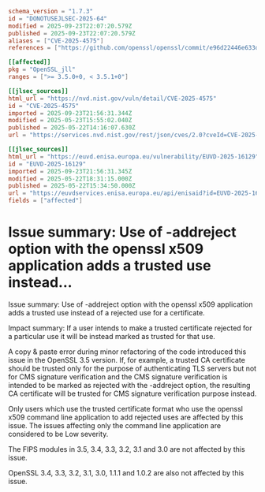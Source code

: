 ```toml
schema_version = "1.7.3"
id = "DONOTUSEJLSEC-2025-64"
modified = 2025-09-23T22:07:20.579Z
published = 2025-09-23T22:07:20.579Z
aliases = ["CVE-2025-4575"]
references = ["https://github.com/openssl/openssl/commit/e96d22446e633d117e6c9904cb15b4693e956eaa", "https://openssl-library.org/news/secadv/20250522.txt", "http://www.openwall.com/lists/oss-security/2025/05/22/1"]

[[affected]]
pkg = "OpenSSL_jll"
ranges = [">= 3.5.0+0, < 3.5.1+0"]

[[jlsec_sources]]
html_url = "https://nvd.nist.gov/vuln/detail/CVE-2025-4575"
id = "CVE-2025-4575"
imported = 2025-09-23T21:56:31.344Z
modified = 2025-05-23T15:55:02.040Z
published = 2025-05-22T14:16:07.630Z
url = "https://services.nvd.nist.gov/rest/json/cves/2.0?cveId=CVE-2025-4575"

[[jlsec_sources]]
html_url = "https://euvd.enisa.europa.eu/vulnerability/EUVD-2025-16129"
id = "EUVD-2025-16129"
imported = 2025-09-23T21:56:31.345Z
modified = 2025-05-22T18:31:15.000Z
published = 2025-05-22T15:34:50.000Z
url = "https://euvdservices.enisa.europa.eu/api/enisaid?id=EUVD-2025-16129"
fields = ["affected"]
```

# Issue summary: Use of -addreject option with the openssl x509 application adds a trusted use instead...

Issue summary: Use of -addreject option with the openssl x509 application adds a trusted use instead of a rejected use for a certificate.

Impact summary: If a user intends to make a trusted certificate rejected for a particular use it will be instead marked as trusted for that use.

A copy & paste error during minor refactoring of the code introduced this issue in the OpenSSL 3.5 version. If, for example, a trusted CA certificate should be trusted only for the purpose of authenticating TLS servers but not for CMS signature verification and the CMS signature verification is intended to be marked as rejected with the -addreject option, the resulting CA certificate will be trusted for CMS signature verification purpose instead.

Only users which use the trusted certificate format who use the openssl x509 command line application to add rejected uses are affected by this issue. The issues affecting only the command line application are considered to be Low severity.

The FIPS modules in 3.5, 3.4, 3.3, 3.2, 3.1 and 3.0 are not affected by this issue.

OpenSSL 3.4, 3.3, 3.2, 3.1, 3.0, 1.1.1 and 1.0.2 are also not affected by this issue.

